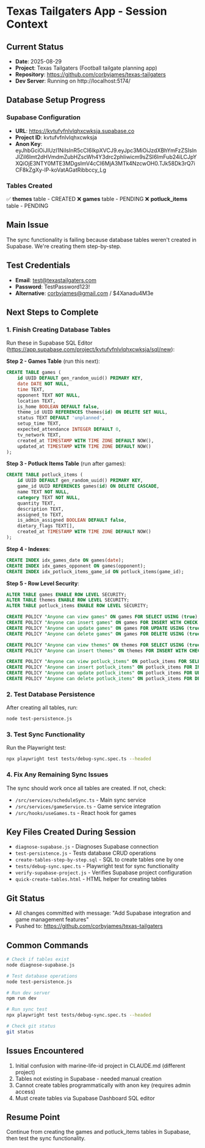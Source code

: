 # Texas Tailgaters App - Session Context

## Current Status
- **Date**: 2025-08-29
- **Project**: Texas Tailgaters (Football tailgate planning app)
- **Repository**: https://github.com/corbyjames/texas-tailgaters
- **Dev Server**: Running on http://localhost:5174/

## Database Setup Progress
### Supabase Configuration
- **URL**: https://kvtufvfnlvlqhxcwksja.supabase.co
- **Project ID**: kvtufvfnlvlqhxcwksja
- **Anon Key**: eyJhbGciOiJIUzI1NiIsInR5cCI6IkpXVCJ9.eyJpc3MiOiJzdXBhYmFzZSIsInJlZiI6Imt2dHVmdmZubHZscWh4Y3drc2phIiwicm9sZSI6ImFub24iLCJpYXQiOjE3NTY0MTE3MDgsImV4cCI6MjA3MTk4NzcwOH0.TJk58Dk3rQ7iCF8kZgXy-lP-koVatAGatRibbccy_Lg

### Tables Created
✅ **themes** table - CREATED
❌ **games** table - PENDING
❌ **potluck_items** table - PENDING

## Main Issue
The sync functionality is failing because database tables weren't created in Supabase. We're creating them step-by-step.

## Test Credentials
- **Email**: test@texastailgaters.com
- **Password**: TestPassword123!
- **Alternative**: corbyjames@gmail.com / $4Xanadu4M3e

## Next Steps to Complete

### 1. Finish Creating Database Tables
Run these in Supabase SQL Editor (https://app.supabase.com/project/kvtufvfnlvlqhxcwksja/sql/new):

**Step 2 - Games Table** (run this next):
```sql
CREATE TABLE games (
    id UUID DEFAULT gen_random_uuid() PRIMARY KEY,
    date DATE NOT NULL,
    time TEXT,
    opponent TEXT NOT NULL,
    location TEXT,
    is_home BOOLEAN DEFAULT false,
    theme_id UUID REFERENCES themes(id) ON DELETE SET NULL,
    status TEXT DEFAULT 'unplanned',
    setup_time TEXT,
    expected_attendance INTEGER DEFAULT 0,
    tv_network TEXT,
    created_at TIMESTAMP WITH TIME ZONE DEFAULT NOW(),
    updated_at TIMESTAMP WITH TIME ZONE DEFAULT NOW()
);
```

**Step 3 - Potluck Items Table** (run after games):
```sql
CREATE TABLE potluck_items (
    id UUID DEFAULT gen_random_uuid() PRIMARY KEY,
    game_id UUID REFERENCES games(id) ON DELETE CASCADE,
    name TEXT NOT NULL,
    category TEXT NOT NULL,
    quantity TEXT,
    description TEXT,
    assigned_to TEXT,
    is_admin_assigned BOOLEAN DEFAULT false,
    dietary_flags TEXT[],
    created_at TIMESTAMP WITH TIME ZONE DEFAULT NOW()
);
```

**Step 4 - Indexes**:
```sql
CREATE INDEX idx_games_date ON games(date);
CREATE INDEX idx_games_opponent ON games(opponent);
CREATE INDEX idx_potluck_items_game_id ON potluck_items(game_id);
```

**Step 5 - Row Level Security**:
```sql
ALTER TABLE games ENABLE ROW LEVEL SECURITY;
ALTER TABLE themes ENABLE ROW LEVEL SECURITY;
ALTER TABLE potluck_items ENABLE ROW LEVEL SECURITY;

CREATE POLICY "Anyone can view games" ON games FOR SELECT USING (true);
CREATE POLICY "Anyone can insert games" ON games FOR INSERT WITH CHECK (true);
CREATE POLICY "Anyone can update games" ON games FOR UPDATE USING (true);
CREATE POLICY "Anyone can delete games" ON games FOR DELETE USING (true);

CREATE POLICY "Anyone can view themes" ON themes FOR SELECT USING (true);
CREATE POLICY "Anyone can insert themes" ON themes FOR INSERT WITH CHECK (true);

CREATE POLICY "Anyone can view potluck_items" ON potluck_items FOR SELECT USING (true);
CREATE POLICY "Anyone can insert potluck_items" ON potluck_items FOR INSERT WITH CHECK (true);
CREATE POLICY "Anyone can update potluck_items" ON potluck_items FOR UPDATE USING (true);
CREATE POLICY "Anyone can delete potluck_items" ON potluck_items FOR DELETE USING (true);
```

### 2. Test Database Persistence
After creating all tables, run:
```bash
node test-persistence.js
```

### 3. Test Sync Functionality
Run the Playwright test:
```bash
npx playwright test tests/debug-sync.spec.ts --headed
```

### 4. Fix Any Remaining Sync Issues
The sync should work once all tables are created. If not, check:
- `/src/services/scheduleSync.ts` - Main sync service
- `/src/services/gameService.ts` - Game service integration
- `/src/hooks/useGames.ts` - React hook for games

## Key Files Created During Session
- `diagnose-supabase.js` - Diagnoses Supabase connection
- `test-persistence.js` - Tests database CRUD operations
- `create-tables-step-by-step.sql` - SQL to create tables one by one
- `tests/debug-sync.spec.ts` - Playwright test for sync functionality
- `verify-supabase-project.js` - Verifies Supabase project configuration
- `quick-create-tables.html` - HTML helper for creating tables

## Git Status
- All changes committed with message: "Add Supabase integration and game management features"
- Pushed to: https://github.com/corbyjames/texas-tailgaters

## Common Commands
```bash
# Check if tables exist
node diagnose-supabase.js

# Test database operations
node test-persistence.js

# Run dev server
npm run dev

# Run sync test
npx playwright test tests/debug-sync.spec.ts --headed

# Check git status
git status
```

## Issues Encountered
1. Initial confusion with marine-life-id project in CLAUDE.md (different project)
2. Tables not existing in Supabase - needed manual creation
3. Cannot create tables programmatically with anon key (requires admin access)
4. Must create tables via Supabase Dashboard SQL editor

## Resume Point
Continue from creating the games and potluck_items tables in Supabase, then test the sync functionality.